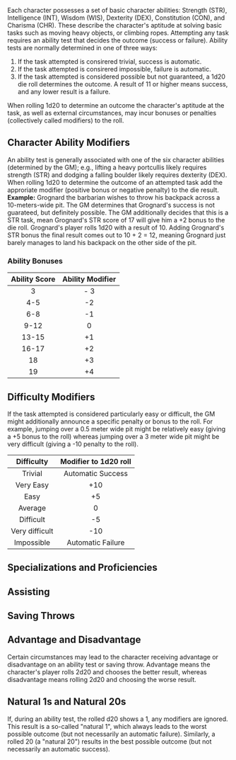 Each character possesses a set of basic character abilities: Strength (STR), Intelligence (INT), Wisdom (WIS), Dexterity (DEX), Constitution (CON), and Charisma (CHR). These describe the character's aptitude at solving basic tasks such as moving heavy objects, or climbing ropes. Attempting any task requires an ability test that decides the outcome (success or failure). Ability tests are normally determined in one of three ways:
1. If the task attempted is consirered trivial, success is automatic.
2. If the task attempted is consirered impossible, failure is automatic.
3. If the task attempted is considered possible but not guaranteed, a 1d20 die roll determines the outcome. A result of 11 or higher means success, and any lower result is a failure.
 
When rolling 1d20 to determine an outcome the character's aptitude at the task, as well as external circumstances, may incur bonuses or penalties (collectively called modifiers) to the roll.

## Character Ability Modifiers
An ability test is generally associated with one of the six character abilities (determined by the GM); e.g., lifting a heavy portcullis likely requires strength (STR) and dodging a falling boulder likely requires dexterity (DEX). When rolling 1d20 to determine the outcome of an attempted task add the approriate modifier (positive bonus or negative penalty) to the die result. **Example:** Grognard the barbarian wishes to throw his backpack across a 10-meters-wide pit. The GM determines that Grognard's success is not guarateed, but definitely possible. The GM additionally decides that this is a STR task, mean Grognard's STR score of 17 will give him a +2 bonus to the die roll. Grognard's player rolls 1d20 with a result of 10. Adding Grognard's STR bonus the final result comes out to 10 + 2 = 12, meaning Grognard just barely manages to land his backpack on the other side of the pit.

### Ability Bonuses
| Ability Score | Ability Modifier |
| :-------------: | :-------------: |
| 3 | - 3 | 
| 4-5 | -2 |
| 6-8 | -1 |
| 9-12 | 0 |
| 13-15 | +1 |
| 16-17 | +2 |
| 18 | +3 |
| 19 | +4 |

## Difficulty Modifiers
If the task attempted is considered particularly easy or difficult, the GM might additionally announce a specific penalty or bonus to the roll. For example, jumping over a 0.5 meter wide pit might be relatively easy (giving a +5 bonus to the roll) whereas jumping over a 3 meter wide pit might be very difficult (giving a -10 penalty to the roll).

| Difficulty | Modifier to 1d20 roll |
|:-------------:|:-------------:|
|Trivial | Automatic Success |
|Very Easy | +10 |
|Easy | +5 |
|Average | 0 |
|Difficult | -5 |
|Very difficult | -10 |
|Impossible | Automatic Failure |

## Specializations and Proficiencies

## Assisting

## Saving Throws

## Advantage and Disadvantage
Certain circumstances may lead to the character receiving advantage or disadvantage on an ability test or saving throw. Advantage means the character's player rolls 2d20 and chooses the better result, whereas disadvantage means rolling 2d20 and choosing the worse result.

## Natural 1s and Natural 20s
If, during an ability test, the rolled d20 shows a 1, any modifiers are ignored. This result is a so-called "natural 1", which always leads to the worst possible outcome (but not necessarily an automatic failure). Similarly, a rolled 20 (a "natural 20") results in the best possible outcome (but not necessarily an automatic success).